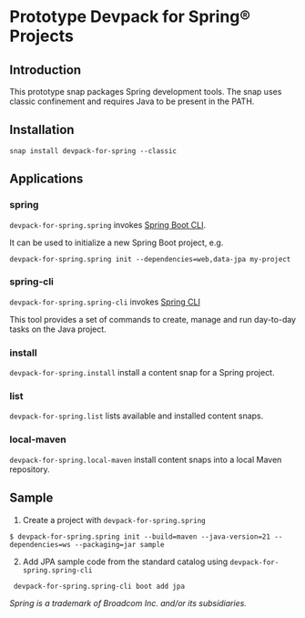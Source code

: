 # Prototype Devpack for Spring® Projects

## Introduction

This prototype snap packages Spring development tools.
The snap uses classic confinement and requires Java to be present in the PATH.

## Installation

`snap install devpack-for-spring --classic`

## Applications

### spring

`devpack-for-spring.spring` invokes [Spring Boot CLI](https://docs.spring.io/spring-boot/docs/current/reference/html/cli.html).

It can be used to initialize a new Spring Boot project, e.g.

`devpack-for-spring.spring init --dependencies=web,data-jpa my-project`

### spring-cli

`devpack-for-spring.spring-cli` invokes [Spring CLI](https://docs.spring.io/spring-cli/reference/index.html)

This tool provides a set of commands to create, manage and run day-to-day tasks on the Java project.

### install

`devpack-for-spring.install` install a content snap for a Spring project.

### list

`devpack-for-spring.list` lists available and installed content snaps.

### local-maven

`devpack-for-spring.local-maven` install content snaps into a local Maven repository.

## Sample

1. Create a project with `devpack-for-spring.spring`

`` $ devpack-for-spring.spring init --build=maven --java-version=21 --dependencies=ws --packaging=jar sample ``

2. Add JPA sample code from the standard catalog using `devpack-for-spring.spring-cli`

`` devpack-for-spring.spring-cli boot add jpa``


_Spring is a trademark of Broadcom Inc. and/or its subsidiaries._
